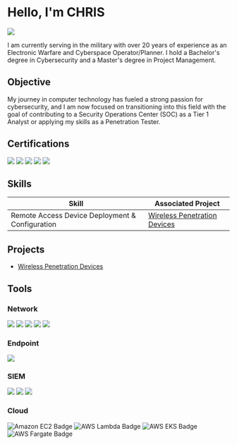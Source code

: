 # Hello, I'm CHRIS
<a href="https://www.linkedin.com/in/christopher-toledo-pm-2b7624118/"><img src="https://img.shields.io/badge/-LinkedIn-0072b1?&style=for-the-badge&logo=linkedin&logoColor=white" /></a>

I am currently serving in the military with over 20 years of experience as an Electronic Warfare and Cyberspace Operator/Planner. I hold a Bachelor's degree in Cybersecurity and a Master's degree in Project Management.

## Objective

My journey in computer technology has fueled a strong passion for cybersecurity, and I am now focused on transitioning into this field with the goal of contributing to a Security Operations Center (SOC) as a Tier 1 Analyst or applying my skills as a Penetration Tester.


## Certifications
<div>
<img src="https://img.shields.io/badge/CompTIA-Security%2B-FF0000?&style=for-the-badge&logo=CompTIA&logoColor=white" />
<img src="https://img.shields.io/badge/CompTIA-CySA%2B-4D4D4D?&style=for-the-badge&logo=CompTIA&logoColor=white" />
<img src="https://img.shields.io/badge/CompTIA-CSAP-006400?style=for-the-badge&logo=CompTIA&logoColor=white" />    
<img src="https://img.shields.io/badge/EC--Council-CEH-005C5C?style=for-the-badge&logo=EC-Council&logoColor=white" />
<img src="https://img.shields.io/badge/AWS-Cloud_Practitioner-232F3E?style=for-the-badge&logo=Amazon-AWS&logoColor=white" />
</div>



## Skills

| Skill                                           | Associated Project         |
|-------------------------------------------------|----------------------------|
| Remote Access Device Deployment & Configuration | <a href="https://github.com/ScarletN3xus/Wireless-Penetration-Devices">Wireless Penetration Devices</a>|



## Projects
- [Wireless Penetration Devices](https://github.com/ScarletN3xus/Wireless-Penetration-Devices)



## Tools

### Network
<div>
    <img src="https://img.shields.io/badge/-Wireshark-1679A7?&style=for-the-badge&logo=Wireshark&logoColor=white" />
    <img src="https://img.shields.io/badge/Netstat-4D4D4D?style=for-the-badge&logo=Linux&logoColor=white" />
    <img src="https://img.shields.io/badge/Nmap-4D4D4D?style=for-the-badge&logo=Nmap&logoColor=white" />
    <img src="https://img.shields.io/badge/Nikto-4D4D4D?style=for-the-badge&logo=OpenVAS&logoColor=white" />
    <img src="https://img.shields.io/badge/Kismet-4D4D4D?style=for-the-badge&logo=Kismet&logoColor=white" />
</div>

### Endpoint
<div>
    <img src="https://img.shields.io/badge/-Microsoft_Defender_for_Endpoint-00A4EF?&style=for-the-badge&logo=Microsoft&logoColor=white" />
</div>

### SIEM
<div>
    <img src="https://img.shields.io/badge/-Microsoft_Sentinel-0078D4?&style=for-the-badge&logo=Microsoft&logoColor=white" />
    <img src="https://img.shields.io/badge/-Splunk-000000?&style=for-the-badge&logo=Splunk&logoColor=white" />
    <img src="https://img.shields.io/badge/-Elastic-005571?&style=for-the-badge&logo=Elastic&logoColor=white" />
</div>

### Cloud
<div>
    <img src="https://img.shields.io/badge/-Amazon%20EC2-FF9900?&style=for-the-badge&logo=amazon-aws&logoColor=white" alt="Amazon EC2 Badge">
    <img src="https://img.shields.io/badge/-AWS%20Lambda-232F3E?&style=for-the-badge&logo=aws-lambda&logoColor=white" alt="AWS Lambda Badge">
    <img src="https://img.shields.io/badge/-AWS%20EKS-232F3E?&style=for-the-badge&logo=amazon-eks&logoColor=white" alt="AWS EKS Badge">
    <img src="https://img.shields.io/badge/-AWS%20Fargate-232F3E?&style=for-the-badge&logo=aws-fargate&logoColor=white" alt="AWS Fargate Badge">
</div>
